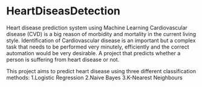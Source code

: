 # HeartDiseasDetection
Heart disease prediction system using Machine Learning
Cardiovascular disease (CVD) is a big reason of morbidity and mortality in the current living style. Identification of Cardiovascular disease is an important but a complex task that needs to be performed very minutely, efficiently and the correct automation would be very desirable.
A project that predicts whether a person is suffering from heart disease or not.

This project aims to predict heart disease using three different classification methods: 
1.Logistic Regression 
2.Naive Bayes 
3.K-Nearest Neighbours
